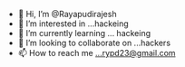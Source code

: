 - 👋 Hi, I’m @Rayapudirajesh
- 👀 I’m interested in ...hackeing
- 🌱 I’m currently learning ... hackeing
- 💞️ I’m looking to collaborate on ...hackers
- 📫 How to reach me ...rypd23@gmail.com
<!---
Rayapudirajesh/Rayapudirajesh is a ✨ special ✨ repository because its `README.md` (this file) appears on your GitHub profile.
You can click the Preview link to take a look at your changes.
--->
